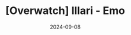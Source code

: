 ---
title: '[Overwatch] Illari - Emo'
date: 2024-09-08
draft: false
categories: [Artworks]
tags: [Illari]
thumbnail: /static/image/thumbnails/2024-013.png
cover: /static/image/artworks/2024-013.jpg
stamp: 9940
---